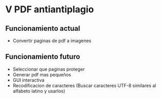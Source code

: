 # V PDF antiantiplagio
## Funcionamiento actual
* Convertir paginas de pdf a imagenes
## Funcionamiento futuro
* Seleccionar que paginas proteger
* Generar pdf mas pequeños
* GUI interactiva
* Recodificacion de caracteres (Buscar caracteres UTF-8 similares al alfabeto latino y usarlos)
